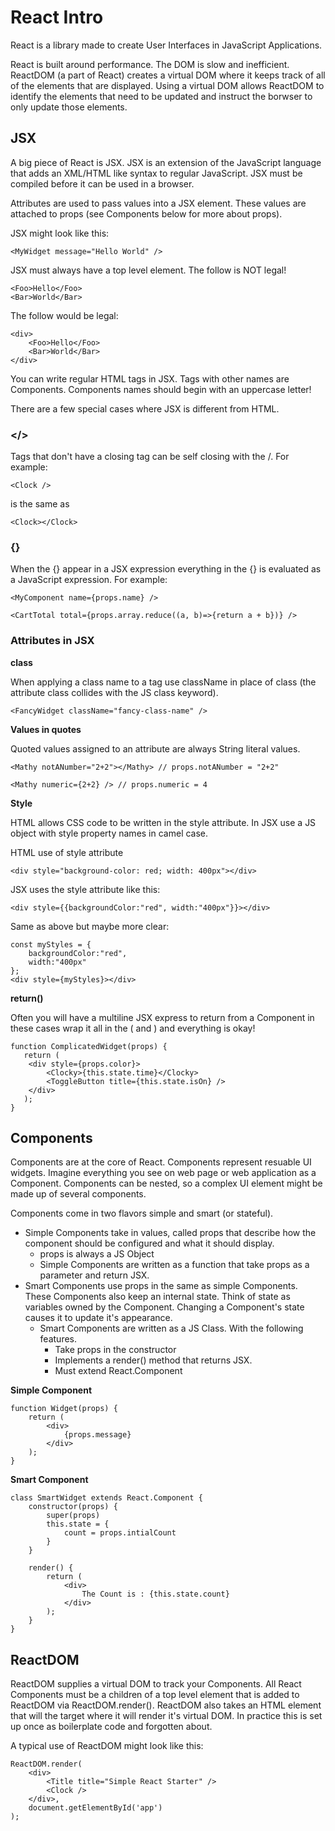 # React Intro

React is a library made to create User Interfaces in JavaScript Applications. 

React is built around performance. The DOM is slow and inefficient. ReactDOM (a part of React)
creates a virtual DOM where it keeps track of all of the elements that are displayed. Using a 
virtual DOM allows ReactDOM to identify the elements that need to be updated and instruct the 
borwser to only update those elements. 

## JSX 

A big piece of React is JSX. JSX is an extension of the JavaScript language that adds an XML/HTML
like syntax to regular JavaScript. JSX must be compiled before it can be used in a browser. 

Attributes are used to pass values into a JSX element. These values are attached to props (see 
Components below for more about props).

JSX might look like this: 

```
<MyWidget message="Hello World" /> 
```
JSX must always have a top level element. The follow is NOT legal!

```
<Foo>Hello</Foo>
<Bar>World</Bar>
```
The follow would be legal:

```
<div>
    <Foo>Hello</Foo>
    <Bar>World</Bar>
</div>
```

You can write regular HTML tags in JSX. Tags with other names are Components. Components names 
should begin with an uppercase letter!

There are a few special cases where JSX is different from HTML. 

### </>

Tags that don't have a closing tag can be self closing with the /. For example:

`<Clock />`

is the same as 

`<Clock></Clock>`

### {}

When the {} appear in a JSX expression everything in the {} is evaluated as a JavaScript expression. 
For example:


`<MyComponent name={props.name} />`

`<CartTotal total={props.array.reduce((a, b)=>{return a + b})} />`

### Attributes in JSX 

**class**

When applying a class name to a tag use className in place of class (the attribute class collides 
with the JS class keyword).

`<FancyWidget className="fancy-class-name" />`

**Values in quotes**

Quoted values assigned to an attribute are always String literal values. 

`<Mathy notANumber="2+2"></Mathy> // props.notANumber = "2+2"`

`<Mathy numeric={2+2} /> // props.numeric = 4`

**Style**

HTML allows CSS code to be written in the style attribute. In JSX use a JS object with style 
property names in camel case. 

HTML use of style attribute

`<div style="background-color: red; width: 400px"></div>`

JSX uses the style attribute like this: 

`<div style={{backgroundColor:"red", width:"400px"}}></div>`

Same as above but maybe more clear: 

```
const myStyles = {
    backgroundColor:"red", 
    width:"400px"
};
<div style={myStyles}></div>
```

**return()**

Often you will have a multiline JSX express to return from a Component in these cases wrap it 
all in the ( and ) and everything is okay!

```
function ComplicatedWidget(props) {
   return (
    <div style={props.color}>
        <Clocky>{this.state.time}</Clocky>
        <ToggleButton title={this.state.isOn} />
    </div>
   ); 
} 
```

## Components 

Components are at the core of React. Components represent resuable UI widgets. Imagine everything
you see on web page or web application as a Component. Components can be nested, so a complex 
UI element might be made up of several components. 

Components come in two flavors simple and smart (or stateful). 

- Simple Components take in values, called props that describe how the component should be 
configured and what it should display. 
    - props is always a JS Object
    - Simple Components are written as a function that take props as a parameter and return JSX. 
- Smart Components use props in the same as simple Components. These Components also keep 
an internal state. Think of state as variables owned by the Component. Changing a Component's 
state causes it to update it's appearance. 
    - Smart Components are written as a JS Class. With the following features.
        - Take props in the constructor
        - Implements a render() method that returns JSX. 
        - Must extend React.Component

**Simple Component**
```
function Widget(props) {
    return (
        <div>
            {props.message}
        </div>
    );
} 
```

**Smart Component** 
```
class SmartWidget extends React.Component {
    constructor(props) {
        super(props)
        this.state = {
            count = props.intialCount
        }
    }
    
    render() {
        return (
            <div>
                The Count is : {this.state.count}
            </div>
        );
    }
}
```

## ReactDOM

ReactDOM supplies a virtual DOM to track your Components. All React Components must be a children 
of a top level element that is added to ReactDOM via ReactDOM.render(). ReactDOM also takes an 
HTML element that will the target where it will render it's virtual DOM. In practice this is set 
up once as boilerplate code and forgotten about. 

A typical use of ReactDOM might look like this: 

```
ReactDOM.render(
    <div>
        <Title title="Simple React Starter" />
        <Clock />
    </div>, 
    document.getElementById('app')
);
```




